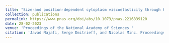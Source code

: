 ```yaml
---
title: "Size-and position-dependent cytoplasm viscoelasticity through hydrodynamic interactions with the cell surface"
collection: publications
permalink: https://www.pnas.org/doi/abs/10.1073/pnas.2216839120
date: 28-02-2023
venue: 'Proceedings of the National Academy of Sciences '
citation: 'Javad Najafi, Serge Dmitrieff, and Nicolas Minc. Proceedings of the National Academy of Sciences 120, no. 9 (2023): e2216839120.'
---
```

